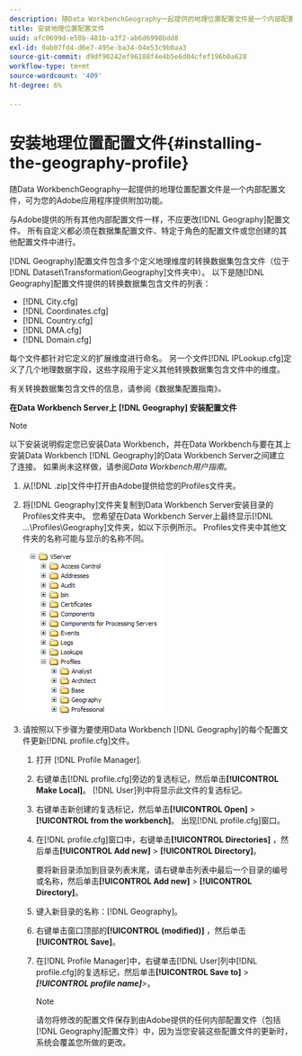 ```yaml
---
description: 随Data WorkbenchGeography一起提供的地理位置配置文件是一个内部配置文件，可为您的Adobe应用程序提供附加功能。
title: 安装地理位置配置文件
uuid: afc0699d-e58b-481b-a3f2-ab6d6998bdd8
exl-id: 9ab07fd4-d6e7-495e-ba34-04e53c9b0aa3
source-git-commit: d9df90242ef96188f4e4b5e6d04cfef196b0a628
workflow-type: tm+mt
source-wordcount: '409'
ht-degree: 6%

---
```


# 安装地理位置配置文件{#installing-the-geography-profile}

随Data WorkbenchGeography一起提供的地理位置配置文件是一个内部配置文件，可为您的Adobe应用程序提供附加功能。

与Adobe提供的所有其他内部配置文件一样，不应更改[!DNL Geography]配置文件。 所有自定义都必须在数据集配置文件、特定于角色的配置文件或您创建的其他配置文件中进行。

[!DNL Geography]配置文件包含多个定义地理维度的转换数据集包含文件（位于[!DNL Dataset\Transformation\Geography]文件夹中）。 以下是随[!DNL Geography]配置文件提供的转换数据集包含文件的列表：

* [!DNL City.cfg]
* [!DNL Coordinates.cfg]
* [!DNL Country.cfg]
* [!DNL DMA.cfg]
* [!DNL Domain.cfg]

每个文件都针对它定义的扩展维度进行命名。 另一个文件[!DNL IPLookup.cfg]定义了几个地理数据字段，这些字段用于定义其他转换数据集包含文件中的维度。

有关转换数据集包含文件的信息，请参阅《数据集配置指南》*。*

**在Data Workbench Server上 [!DNL Geography] 安装配置文件**

>[!NOTE]
>
>以下安装说明假定您已安装Data Workbench，并在Data Workbench与要在其上安装Data Workbench [!DNL Geography]的Data Workbench Server之间建立了连接。 如果尚未这样做，请参阅&#x200B;*Data Workbench用户指南*。

1. 从[!DNL .zip]文件中打开由Adobe提供给您的Profiles文件夹。
1. 将[!DNL Geography]文件夹复制到Data Workbench Server安装目录的Profiles文件夹中。 您希望在Data Workbench Server上最终显示[!DNL ...\Profiles\Geography]文件夹，如以下示例所示。 Profiles文件夹中其他文件夹的名称可能与显示的名称不同。

   ![步骤信息](assets/Geo_installProfiles_dir.png)

1. 请按照以下步骤为要使用Data Workbench [!DNL Geography]的每个配置文件更新[!DNL profile.cfg]文件。

   1. 打开 [!DNL Profile Manager].
   1. 右键单击[!DNL profile.cfg]旁边的复选标记，然后单击&#x200B;**[!UICONTROL Make Local]**。 [!DNL User]列中将显示此文件的复选标记。

   1. 右键单击新创建的复选标记，然后单击&#x200B;**[!UICONTROL Open]** > **[!UICONTROL from the workbench]**。 出现[!DNL profile.cfg]窗口。

   1. 在[!DNL profile.cfg]窗口中，右键单击&#x200B;**[!UICONTROL Directories]** ，然后单击&#x200B;**[!UICONTROL Add new]** > **[!UICONTROL Directory]**。

      要将新目录添加到目录列表末尾，请右键单击列表中最后一个目录的编号或名称，然后单击&#x200B;**[!UICONTROL Add new]** > **[!UICONTROL Directory]**。

   1. 键入新目录的名称：[!DNL Geography]。
   1. 右键单击窗口顶部的&#x200B;**[!UICONTROL (modified)]** ，然后单击&#x200B;**[!UICONTROL Save]**。

   1. 在[!DNL Profile Manager]中，右键单击[!DNL User]列中[!DNL profile.cfg]的复选标记，然后单击&#x200B;**[!UICONTROL Save to]** > ***[!UICONTROL profile name]**>*。

      >[!NOTE]
      >
      >请勿将修改的配置文件保存到由Adobe提供的任何内部配置文件（包括[!DNL Geography]配置文件）中，因为当您安装这些配置文件的更新时，系统会覆盖您所做的更改。
